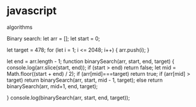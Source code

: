 # javascript

algorithms

Binary search:
let arr = [];
let start = 0;

let target = 478;
for (let i = 1; i <= 2048; i++) {
	arr.push(i);
}

let end = arr.length - 1;
function binarySearch(arr, start, end, target) {
	console.log(arr.slice(start, end));
	if (start > end) return false;
	let mid = Math.floor((start + end) / 2);
	if (arr[mid]===target) return true;
	if (arr[mid] > target) return binarySearch(arr, start, mid - 1, target);
	else return binarySearch(arr, mid+1, end, target);

}
console.log(binarySearch(arr, start, end, target));
